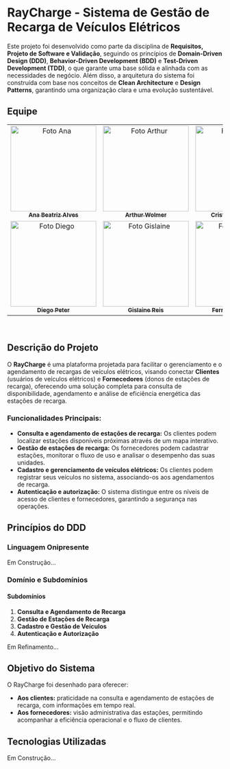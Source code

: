 # RayCharge - Sistema de Gestão de Recarga de Veículos Elétricos

Este projeto foi desenvolvido como parte da disciplina de **Requisitos, Projeto de Software e Validação**, seguindo os princípios de **Domain-Driven Design (DDD)**, **Behavior-Driven Development (BDD)** e **Test-Driven Development (TDD)**, o que garante uma base sólida e alinhada com as necessidades de negócio. Além disso, a arquitetura do sistema foi construída com base nos conceitos de **Clean Architecture** e **Design Patterns**, garantindo uma organização clara e uma evolução sustentável.

## Equipe

<table>
  <tr>
    <td align="center">
      <a href="https://github.com/anabxalves">
        <img src="https://avatars.githubusercontent.com/u/108446826?v=4" width="200px;" alt="Foto Ana"/><br>
        <sub>
          <b>Ana Beatriz Alves</b>
        </sub>
      </a>
    </td>
    <td align="center">
      <a href="https://github.com/alwolmer">
        <img src="https://avatars.githubusercontent.com/u/108356950?v=4" width="200px;" alt="Foto Arthur"/><br>
        <sub>
          <b>Arthur Wolmer</b>
        </sub>
      </a>
    </td>
    <td align="center">
      <a href="https://github.com/Criismnaga">
        <img src="https://avatars.githubusercontent.com/u/104402971?v=4" width="200px;" alt="Foto Cristina"/><br>
        <sub>
          <b>Cristina Matsunaga</b>
        </sub>
      </a>
    </td>
    <td align="center">
      <a href="https://github.com/Caiobadv">
        <img src="https://avatars.githubusercontent.com/u/117755420?v=4" width="200px;" alt="Foto Caio"/><br>
        <sub>
          <b>Caio Barreto</b>
        </sub>
      </a>
    </td>
  </tr>
  <tr>
    <td align="center">
      <a href="https://github.com/diegopluna">
        <img src="https://avatars.githubusercontent.com/u/111078608?v=4" width="200px;" alt="Foto Diego"/><br>
        <sub>
          <b>Diego Peter</b>
        </sub>
      </a>
    </td>
    <td align="center">
      <a href="https://github.com/lainereis2002">
        <img src="https://avatars.githubusercontent.com/u/116602650?v=4" width="200px;" alt="Foto Gislaine"/><br>
        <sub>
          <b>Gislaine Reis</b>
        </sub>
      </a>
    </td>
    <td align="center">
      <a href="https://github.com/FernandaFBMarques">
        <img src="https://avatars.githubusercontent.com/u/101741395?v=4" width="200px;" alt="Foto Fernanda"/><br>
        <sub>
          <b>Fernanda Marques</b>
        </sub>
      </a>
    </td>
    <td align="center">
      <a href="https://github.com/virnaamaral">
        <img src="https://avatars.githubusercontent.com/u/116957619?v=4" width="200px;" alt="Foto Virna"/><br>
        <sub>
          <b>Virna Amaral</b>
        </sub>
      </a>
    </td>
  </tr>
</table>
<br>

## Descrição do Projeto

O **RayCharge** é uma plataforma projetada para facilitar o gerenciamento e o agendamento de recargas de veículos elétricos, visando conectar **Clientes** (usuários de veículos elétricos) e **Fornecedores** (donos de estações de recarga), oferecendo uma solução completa para consulta de disponibilidade, agendamento e análise de eficiência energética das estações de recarga.

### Funcionalidades Principais:
- **Consulta e agendamento de estações de recarga:** Os clientes podem localizar estações disponíveis próximas através de um mapa interativo.
- **Gestão de estações de recarga:** Os fornecedores podem cadastrar estações, monitorar o fluxo de uso e analisar o desempenho das suas unidades.
- **Cadastro e gerenciamento de veículos elétricos:** Os clientes podem registrar seus veículos no sistema, associando-os aos agendamentos de recarga.
- **Autenticação e autorização:** O sistema distingue entre os níveis de acesso de clientes e fornecedores, garantindo a segurança nas operações.

## Princípios do DDD

### Linguagem Onipresente

Em Construção...

### Domínio e Subdomínios

#### Subdomínios
1. **Consulta e Agendamento de Recarga**
2. **Gestão de Estações de Recarga**
3. **Cadastro e Gestão de Veículos**
4. **Autenticação e Autorização**

Em Refinamento...

## Objetivo do Sistema

O RayCharge foi desenhado para oferecer:
- **Aos clientes:** praticidade na consulta e agendamento de estações de recarga, com informações em tempo real.
- **Aos fornecedores:** visão administrativa das estações, permitindo acompanhar a eficiência operacional e o fluxo de clientes.

## Tecnologias Utilizadas
Em Construção...
